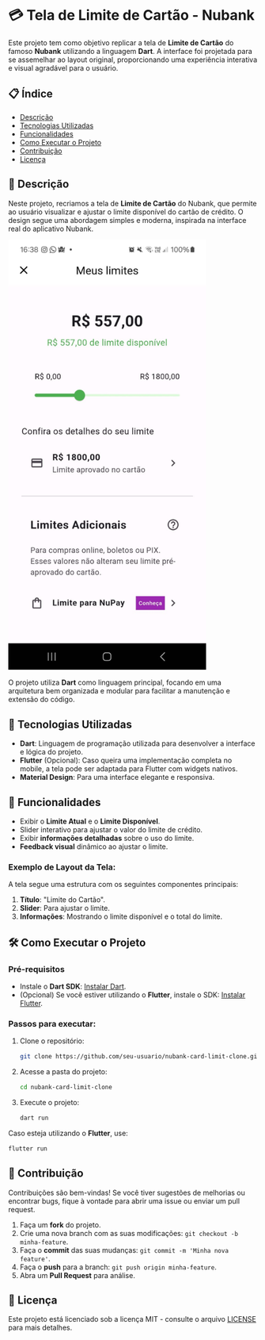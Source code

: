 
# 💳 Tela de Limite de Cartão - Nubank

Este projeto tem como objetivo replicar a tela de **Limite de Cartão** do famoso **Nubank** utilizando a linguagem **Dart**. A interface foi projetada para se assemelhar ao layout original, proporcionando uma experiência interativa e visual agradável para o usuário.

## 📋 Índice
- [Descrição](#-descrição)
- [Tecnologias Utilizadas](#-tecnologias-utilizadas)
- [Funcionalidades](#-funcionalidades)
- [Como Executar o Projeto](#-como-executar-o-projeto)
- [Contribuição](#-contribuição)
- [Licença](#-licença)

## 📄 Descrição

Neste projeto, recriamos a tela de **Limite de Cartão** do Nubank, que permite ao usuário visualizar e ajustar o limite disponível do cartão de crédito. O design segue uma abordagem simples e moderna, inspirada na interface real do aplicativo Nubank.

<img src="images/nulimite.jpeg" alt="Print da Tela" width="400"/>

O projeto utiliza **Dart** como linguagem principal, focando em uma arquitetura bem organizada e modular para facilitar a manutenção e extensão do código.

## 🚀 Tecnologias Utilizadas

- **Dart**: Linguagem de programação utilizada para desenvolver a interface e lógica do projeto.
- **Flutter** (Opcional): Caso queira uma implementação completa no mobile, a tela pode ser adaptada para Flutter com widgets nativos.
- **Material Design**: Para uma interface elegante e responsiva.

## 🔧 Funcionalidades

- Exibir o **Limite Atual** e o **Limite Disponível**.
- Slider interativo para ajustar o valor do limite de crédito.
- Exibir **informações detalhadas** sobre o uso do limite.
- **Feedback visual** dinâmico ao ajustar o limite.
  
### Exemplo de Layout da Tela:
A tela segue uma estrutura com os seguintes componentes principais:

1. **Título**: "Limite do Cartão".
2. **Slider**: Para ajustar o limite.
3. **Informações**: Mostrando o limite disponível e o total do limite.

## 🛠️ Como Executar o Projeto

### Pré-requisitos

- Instale o **Dart SDK**: [Instalar Dart](https://dart.dev/get-dart).
- (Opcional) Se você estiver utilizando o **Flutter**, instale o SDK: [Instalar Flutter](https://flutter.dev/docs/get-started/install).

### Passos para executar:

1. Clone o repositório:
   ```bash
   git clone https://github.com/seu-usuario/nubank-card-limit-clone.git
   ```
   
2. Acesse a pasta do projeto:
   ```bash
   cd nubank-card-limit-clone
   ```

3. Execute o projeto:
   ```bash
   dart run
   ```

Caso esteja utilizando o **Flutter**, use:
   ```bash
   flutter run
   ```

## 🤝 Contribuição

Contribuições são bem-vindas! Se você tiver sugestões de melhorias ou encontrar bugs, fique à vontade para abrir uma issue ou enviar um pull request.

1. Faça um **fork** do projeto.
2. Crie uma nova branch com as suas modificações: `git checkout -b minha-feature`.
3. Faça o **commit** das suas mudanças: `git commit -m 'Minha nova feature'`.
4. Faça o **push** para a branch: `git push origin minha-feature`.
5. Abra um **Pull Request** para análise.

## 📜 Licença

Este projeto está licenciado sob a licença MIT - consulte o arquivo [LICENSE](LICENSE) para mais detalhes.
